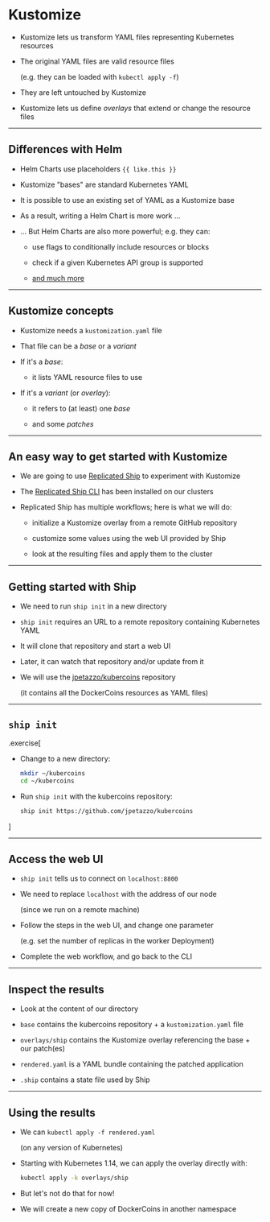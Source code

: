 # Kustomize

- Kustomize lets us transform YAML files representing Kubernetes resources

- The original YAML files are valid resource files

  (e.g. they can be loaded with `kubectl apply -f`)

- They are left untouched by Kustomize

- Kustomize lets us define *overlays* that extend or change the resource files

---

## Differences with Helm

- Helm Charts use placeholders `{{ like.this }}`

- Kustomize "bases" are standard Kubernetes YAML

- It is possible to use an existing set of YAML as a Kustomize base

- As a result, writing a Helm Chart is more work ...

- ... But Helm Charts are also more powerful; e.g. they can:

  - use flags to conditionally include resources or blocks

  - check if a given Kubernetes API group is supported

  - [and much more](https://helm.sh/docs/chart_template_guide/)

---

## Kustomize concepts

- Kustomize needs a `kustomization.yaml` file

- That file can be a *base* or a *variant*

- If it's a *base*:

  - it lists YAML resource files to use

- If it's a *variant* (or *overlay*):

  - it refers to (at least) one *base*

  - and some *patches*

---

## An easy way to get started with Kustomize

- We are going to use [Replicated Ship](https://www.replicated.com/ship/) to experiment with Kustomize

- The [Replicated Ship CLI](https://github.com/replicatedhq/ship/releases) has been installed on our clusters

- Replicated Ship has multiple workflows; here is what we will do:

  - initialize a Kustomize overlay from a remote GitHub repository

  - customize some values using the web UI provided by Ship

  - look at the resulting files and apply them to the cluster

---

## Getting started with Ship

- We need to run `ship init` in a new directory

- `ship init` requires an URL to a remote repository containing Kubernetes YAML

- It will clone that repository and start a web UI

- Later, it can watch that repository and/or update from it

- We will use the [jpetazzo/kubercoins](https://github.com/jpetazzo/kubeercoins) repository

  (it contains all the DockerCoins resources as YAML files)

---

## `ship init`

.exercise[

- Change to a new directory:
  ```bash
  mkdir ~/kubercoins
  cd ~/kubercoins
  ```

- Run `ship init` with the kubercoins repository:
  ```bash
  ship init https://github.com/jpetazzo/kubercoins
  ```

]

---

## Access the web UI

- `ship init` tells us to connect on `localhost:8800`

- We need to replace `localhost` with the address of our node

  (since we run on a remote machine)

- Follow the steps in the web UI, and change one parameter

  (e.g. set the number of replicas in the worker Deployment)

- Complete the web workflow, and go back to the CLI

---

## Inspect the results

- Look at the content of our directory

- `base` contains the kubercoins repository + a `kustomization.yaml` file

- `overlays/ship` contains the Kustomize overlay referencing the base + our patch(es)

- `rendered.yaml` is a YAML bundle containing the patched application

- `.ship` contains a state file used by Ship

---

## Using the results

- We can `kubectl apply -f rendered.yaml`

  (on any version of Kubernetes)

- Starting with Kubernetes 1.14, we can apply the overlay directly with:
  ```bash
  kubectl apply -k overlays/ship
  ```

- But let's not do that for now!

- We will create a new copy of DockerCoins in another namespace


